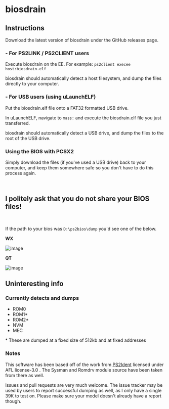 # biosdrain

## **Instructions**

Download the latest version of biosdrain under the GitHub releases page.

### - **For PS2LINK / PS2CLIENT users**

Execute biosdrain on the EE. For example: `ps2client execee host:biosdrain.elf`

biosdrain should automatically detect a host filesystem, and dump the files directly to your computer.

### - **For USB users (using uLaunchELF)**
Put the biosdrain.elf file onto a FAT32 formatted USB drive.

In uLaunchELF, navigate to `mass:` and execute the biosdrain.elf file you just transferred.

biosdrain should automatically detect a USB drive, and dump the files to the root of the USB drive.

### **Using the BIOS with PCSX2**
Simply download the files (if you've used a USB drive) back to your computer, and keep them somewhere safe so you don't have to do this process again.

<br/>

## **I politely ask that you do not share your BIOS files!**

<br/>

If the path to your bios was `D:\ps2bios\dump` you'd see one of the below.

**WX**

![image](https://user-images.githubusercontent.com/29295048/180281013-7e142c3a-2762-4987-885f-27d622029d64.png)

**QT**

![image](https://user-images.githubusercontent.com/29295048/180281541-a402877c-c8b7-4eea-9e36-710d3f48b0e2.png)


## **Uninteresting info**

### Currently detects and dumps
 - ROM0
 - ROM1*
 - ROM2*
 - NVM
 - MEC

\* These are dumped at a fixed size of 512kb and at fixed addresses

### Notes

This software has been based off of the work from [PS2Ident](https://github.com/ps2homebrew/PS2Ident) licensed under AFL license-3.0 . The Sysman and Romdrv module source have been taken from there as well.

Issues and pull requests are very much welcome. The issue tracker may be used by users to report successful dumping as well, as I only have a single 39K to test on. Please make sure your model doesn't already have a report though.
